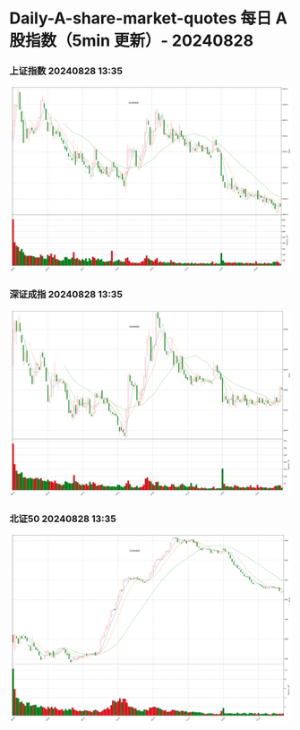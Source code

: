
# Daily-A-share-market-quotes 每日 A 股指数（5min 更新）- 20240828

### 上证指数 20240828 13:35
![](./fig/2024/8/20240828-sh000001.png)

### 深证成指 20240828 13:35
![](./fig/2024/8/20240828-sz399001.png)

### 北证50 20240828 13:35
![](./fig/2024/8/20240828-bj899050.png)
